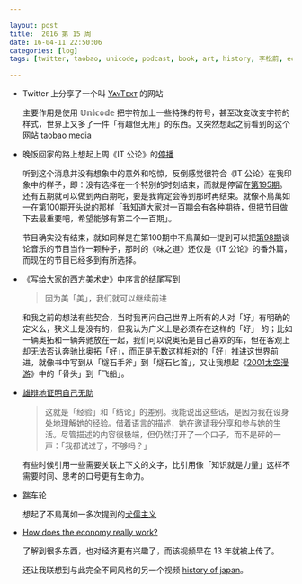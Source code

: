 ```yaml
---

layout: post
title:  2016 第 15 周
date: 16-04-11 22:50:06
categories: [log]
tags: [twitter, taobao, unicode, podcast, book, art, history, 李松蔚, economic, youtube, janpan]

---
```


- Twitter 上分享了一个叫 [YᴀʏTᴇxᴛ](http://yaytext.com/) 的网站

	主要作用是使用 𝕌𝕟𝕚𝕔𝕠𝕕𝕖 把字符加上一些特殊的符号，甚至改变改变字符的样式，世界上又多了一件「有趣但无用」的东西。又突然想起之前看到的这个网站 [taobao media](http://taobao-media.tumblr.com/)

- 晚饭回家的路上想起上周《IT 公论》的[停播](https://blog.yitianshijie.net/2016/04/04/welcome-back-my-friends-to-the-show-that-never-ends/)

	听到这个消息并没有想象中的意外和吃惊，反倒感觉很符合《IT 公论》在我印象中的样子，即：没有选择在一个特别的时刻结束，而就是停留在[第195期](https://ipn.li/itgonglun/195/)。还有五期就可以做到两百期呢，要是我肯定会等到那时再结束。就像不鳥萬如一在[第100期](https://ipn.li/itgonglun/100/)开头说的那样「我知道大家对一百期会有各种期待，但把节目做下去最重要吧，希望能够有第二个一百期」。

	节目确实没有结束，就如同样是在第100期中不鳥萬如一提到可以把[第98期](https://ipn.li/itgonglun/100/)谈论音乐的节目当作一颗种子，那时的《味之道》还仅是《IT 公论》的番外篇，而现在的节目已经多到有所选择。

- 《[写给大家的西方美术史](https://book.douban.com/subject/26417490/)》中序言的结尾写到

	> 因为美「美」，我们就可以继续前进

	和我之前的想法有些契合，当时我再问自己世界上所有的人对「好」有明确的定义么，狭义上是没有的，但我认为广义上是必须存在这样的「好」 的；比如一辆奥拓和一辆奔驰放在一起，我们可以说奥拓是自己喜欢的车，但在客观上却无法否认奔驰比奥拓「好」，而正是无数这样相对的「好」推进这世界前进，就像书中写到从「燧石手斧」到「燧石匕首」，又让我想起《[2001太空漫游](https://zh.wikipedia.org/wiki/2001太空漫遊_(電影))》中的「骨头」到「飞船」。

- [雄辩地证明自己无助](http://zhuanlan.zhihu.com/p/20467505)

	> 这就是「经验」和「结论」的差别。我能说出这些话，是因为我在设身处地理解她的经验。借着语言的描述，她在邀请我分享和参与她的生活。尽管描述的内容很极端，但仍然打开了一个口子，而不是砰的一声：「我都试过了，不够吗？」

	有些时候引用一些需要关联上下文的文字，比引用像「知识就是力量」这样不需要时间、思考的口号更有生命力。

- [踹车轮](https://kenengba.com/post/3393.html)

	想起了不鳥萬如一多次提到的[犬儒主义](https://zh.wikipedia.org/wiki/犬儒主義)

- [How does the economy really work?](http://www.economicprinciples.org/)

	了解到很多东西，也对经济更有兴趣了，而该视频早在 13 年就被上传了。

	还让我联想到与此完全不同风格的另一个视频 [history of japan](https://www.youtube.com/watch?v=Mh5LY4Mz15o)。